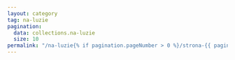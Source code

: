 ```yaml
---
layout: category
tag: na-luzie
pagination:
  data: collections.na-luzie
  size: 10
permalink: "/na-luzie{% if pagination.pageNumber > 0 %}/strona-{{ pagination.pageNumber | plus: 1}}{% endif %}/index.html"
---
```

